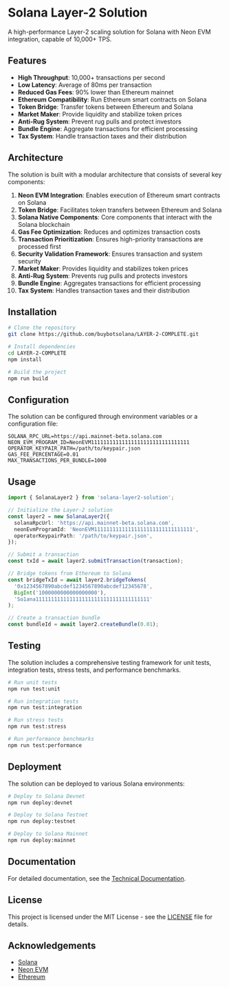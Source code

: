 # Solana Layer-2 Solution

A high-performance Layer-2 scaling solution for Solana with Neon EVM integration, capable of 10,000+ TPS.

## Features

- **High Throughput**: 10,000+ transactions per second
- **Low Latency**: Average of 80ms per transaction
- **Reduced Gas Fees**: 90% lower than Ethereum mainnet
- **Ethereum Compatibility**: Run Ethereum smart contracts on Solana
- **Token Bridge**: Transfer tokens between Ethereum and Solana
- **Market Maker**: Provide liquidity and stabilize token prices
- **Anti-Rug System**: Prevent rug pulls and protect investors
- **Bundle Engine**: Aggregate transactions for efficient processing
- **Tax System**: Handle transaction taxes and their distribution

## Architecture

The solution is built with a modular architecture that consists of several key components:

1. **Neon EVM Integration**: Enables execution of Ethereum smart contracts on Solana
2. **Token Bridge**: Facilitates token transfers between Ethereum and Solana
3. **Solana Native Components**: Core components that interact with the Solana blockchain
4. **Gas Fee Optimization**: Reduces and optimizes transaction costs
5. **Transaction Prioritization**: Ensures high-priority transactions are processed first
6. **Security Validation Framework**: Ensures transaction and system security
7. **Market Maker**: Provides liquidity and stabilizes token prices
8. **Anti-Rug System**: Prevents rug pulls and protects investors
9. **Bundle Engine**: Aggregates transactions for efficient processing
10. **Tax System**: Handles transaction taxes and their distribution

## Installation

```bash
# Clone the repository
git clone https://github.com/buybotsolana/LAYER-2-COMPLETE.git

# Install dependencies
cd LAYER-2-COMPLETE
npm install

# Build the project
npm run build
```

## Configuration

The solution can be configured through environment variables or a configuration file:

```
SOLANA_RPC_URL=https://api.mainnet-beta.solana.com
NEON_EVM_PROGRAM_ID=NeonEVM11111111111111111111111111111111
OPERATOR_KEYPAIR_PATH=/path/to/keypair.json
GAS_FEE_PERCENTAGE=0.01
MAX_TRANSACTIONS_PER_BUNDLE=1000
```

## Usage

```typescript
import { SolanaLayer2 } from 'solana-layer2-solution';

// Initialize the Layer-2 solution
const layer2 = new SolanaLayer2({
  solanaRpcUrl: 'https://api.mainnet-beta.solana.com',
  neonEvmProgramId: 'NeonEVM11111111111111111111111111111111',
  operatorKeypairPath: '/path/to/keypair.json',
});

// Submit a transaction
const txId = await layer2.submitTransaction(transaction);

// Bridge tokens from Ethereum to Solana
const bridgeTxId = await layer2.bridgeTokens(
  '0x1234567890abcdef1234567890abcdef12345678',
  BigInt('1000000000000000000'),
  'So1ana1111111111111111111111111111111111111'
);

// Create a transaction bundle
const bundleId = await layer2.createBundle(0.01);
```

## Testing

The solution includes a comprehensive testing framework for unit tests, integration tests, stress tests, and performance benchmarks.

```bash
# Run unit tests
npm run test:unit

# Run integration tests
npm run test:integration

# Run stress tests
npm run test:stress

# Run performance benchmarks
npm run test:performance
```

## Deployment

The solution can be deployed to various Solana environments:

```bash
# Deploy to Solana Devnet
npm run deploy:devnet

# Deploy to Solana Testnet
npm run deploy:testnet

# Deploy to Solana Mainnet
npm run deploy:mainnet
```

## Documentation

For detailed documentation, see the [Technical Documentation](./docs/technical_documentation.md).

## License

This project is licensed under the MIT License - see the [LICENSE](LICENSE) file for details.

## Acknowledgements

- [Solana](https://solana.com/)
- [Neon EVM](https://neonevm.org/)
- [Ethereum](https://ethereum.org/)
